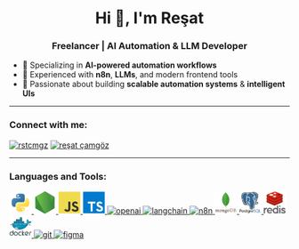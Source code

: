 <h1 align="center">Hi 👋, I'm Reşat</h1>
<h3 align="center">Freelancer | AI Automation & LLM Developer</h3>

- 🤖 Specializing in **AI-powered automation workflows**
- 🔗 Experienced with **n8n**, **LLMs**, and modern frontend tools
- 🌱 Passionate about building **scalable automation systems** & **intelligent UIs**

---

<h3 align="left">Connect with me:</h3>
<p align="left">
<a href="https://twitter.com/rstcmgz" target="blank"><img align="center" src="https://raw.githubusercontent.com/rahuldkjain/github-profile-readme-generator/master/src/images/icons/Social/twitter.svg" alt="rstcmgz" height="30" width="40" /></a>
<a href="https://www.linkedin.com/in/reşat-çamgöz-242789239/" target="blank"><img align="center" src="https://raw.githubusercontent.com/rahuldkjain/github-profile-readme-generator/master/src/images/icons/Social/linked-in-alt.svg" alt="reşat çamgöz" height="30" width="40" /></a>
</p>

---


<h3 align="left">Languages and Tools:</h3>
<p align="left"> 
<!-- Core -->
<a href="https://www.python.org/" target="_blank" rel="noreferrer"> 
  <img src="https://raw.githubusercontent.com/devicons/devicon/master/icons/python/python-original.svg" alt="python" width="40" height="40"/> 
</a>
<a href="https://nodejs.org/" target="_blank" rel="noreferrer"> 
  <img src="https://raw.githubusercontent.com/devicons/devicon/master/icons/nodejs/nodejs-original.svg" alt="nodejs" width="40" height="40"/> 
</a>
<a href="https://www.javascript.com/" target="_blank" rel="noreferrer"> 
  <img src="https://raw.githubusercontent.com/devicons/devicon/master/icons/javascript/javascript-original.svg" alt="javascript" width="40" height="40"/> 
</a> 
<a href="https://www.typescriptlang.org/" target="_blank" rel="noreferrer"> 
  <img src="https://raw.githubusercontent.com/devicons/devicon/master/icons/typescript/typescript-original.svg" alt="typescript" width="40" height="40"/> 
</a>

<!-- AI & LLM -->
<a href="https://openai.com/" target="_blank" rel="noreferrer"> 
  <img src="https://seeklogo.com/images/O/open-ai-logo-8B9BFEDC26-seeklogo.com.png" alt="openai" width="40" height="40"/> 
</a>
<a href="https://www.langchain.com/" target="_blank" rel="noreferrer"> 
  <img src="https://avatars.githubusercontent.com/u/126733545?s=200&v=4" alt="langchain" width="40" height="40"/> 
</a>
<a href="https://n8n.io/" target="_blank" rel="noreferrer"> 
  <img src="https://avatars.githubusercontent.com/u/45487711?s=200&v=4" alt="n8n" width="40" height="40"/> 
</a>

<!-- Databases & Infra -->
<a href="https://www.mongodb.com/" target="_blank" rel="noreferrer"> 
  <img src="https://raw.githubusercontent.com/devicons/devicon/master/icons/mongodb/mongodb-original-wordmark.svg" alt="mongodb" width="40" height="40"/> 
</a>
<a href="https://www.postgresql.org/" target="_blank" rel="noreferrer"> 
  <img src="https://raw.githubusercontent.com/devicons/devicon/master/icons/postgresql/postgresql-original-wordmark.svg" alt="postgresql" width="40" height="40"/> 
</a>
<a href="https://redis.io/" target="_blank" rel="noreferrer"> 
  <img src="https://raw.githubusercontent.com/devicons/devicon/master/icons/redis/redis-original-wordmark.svg" alt="redis" width="40" height="40"/> 
</a>
<a href="https://www.docker.com/" target="_blank" rel="noreferrer"> 
  <img src="https://raw.githubusercontent.com/devicons/devicon/master/icons/docker/docker-original-wordmark.svg" alt="docker" width="40" height="40"/> 
</a>

<!-- Tools -->
<a href="https://git-scm.com/" target="_blank" rel="noreferrer"> 
  <img src="https://www.vectorlogo.zone/logos/git-scm/git-scm-icon.svg" alt="git" width="40" height="40"/> 
</a>
<a href="https://www.figma.com/" target="_blank" rel="noreferrer"> 
  <img src="https://www.vectorlogo.zone/logos/figma/figma-icon.svg" alt="figma" width="40" height="40"/> 
</a>
</p>

